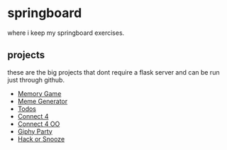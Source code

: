# springboard

where i keep my springboard exercises. 

## projects

these are the big projects that dont require a flask server and can be run just through github.

- [Memory Game](/memory-game/index.html)
- [Meme Generator](/meme-generator/index.html)
- [Todos](/todos/index.html)
- [Connect 4](/connect-four/index.html)
- [Connect 4 OO](/connect-four-oo/index.html)
- [Giphy Party](/ajax-giphy-party/index.html)
- [Hack or Snooze](/hack-or-snooze-ajax-api/index.html)
